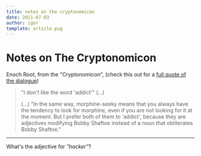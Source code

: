 ```yaml
---
title: notes on the cryptonomicon
date: 2011-07-03
author: igor
template: article.pug
---
```


# Notes on The Cryptonomicon

Enoch Root, from the "Cryptonomicon", (check this out for a [full quote of the dialogue](http://realgem.blogspot.com/2005/04/more-about-morphine.html "realgem - More about morphine"))

> "I don't like the word 'addict'" (...)
>
> (...) "In the same way, morphine-seeky means that you always have the tendency to look for morphine, even if you are not looking for it at the moment.
> But I prefer both of them to 'addict', because they are adjectives modifying Bobby Shaftoe instead of a noun that obliterates Bobby Shaftoe."

* * * * *

What's the adjective for *"hacker"*?
